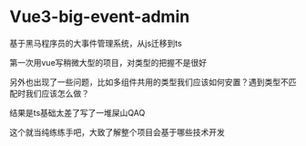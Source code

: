 # Vue3-big-event-admin

基于黑马程序员的大事件管理系统，从js迁移到ts

第一次用vue写稍微大型的项目，对类型的把握不是很好

另外也出现了一些问题，比如多组件共用的类型我们应该如何安置？遇到类型不匹配时我们应该怎么做？

结果是ts基础太差了写了一堆屎山QAQ

这个就当纯练练手吧，大致了解整个项目会基于哪些技术开发
